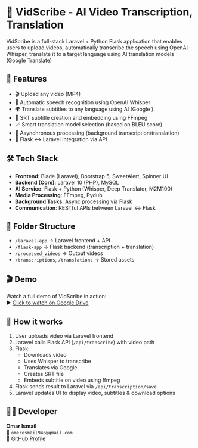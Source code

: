 # 🎥 VidScribe - AI Video Transcription, Translation 

VidScribe is a full-stack Laravel + Python Flask application that enables users to upload videos, automatically transcribe the speech using OpenAI Whisper, translate it to a target language using AI translation models (Google Translate)

## 🚀 Features

- 🎬 Upload any video (MP4)
- 🧠 Automatic speech recognition using OpenAI Whisper
- 🌍 Translate subtitles to any language using AI (Google )
- 📝 SRT subtitle creation and embedding using FFmpeg
- 🪄 Smart translation model selection (based on BLEU score)
- 🔁 Asynchronous processing (background transcription/translation)
- 🔗 Flask ↔ Laravel Integration via API

## 🛠 Tech Stack

- **Frontend**: Blade (Laravel), Bootstrap 5, SweetAlert, Spinner UI
- **Backend (Core)**: Laravel 10 (PHP), MySQL
- **AI Service**: Flask + Python (Whisper, Deep Translator, M2M100)
- **Media Processing**: FFmpeg, Pydub
- **Background Tasks**: Async processing via Flask
- **Communication**: RESTful APIs between Laravel ↔ Flask


## 🔬 Folder Structure

- `/laravel-app` → Laravel frontend + API
- `/flask-app` → Flask backend (transcription + translation)
- `/processed_videos` → Output videos
- `/transcriptions`, `/translations` → Stored assets

## 🎬 Demo

Watch a full demo of VidScribe in action:  
▶️ [Click to watch on Google Drive](https://drive.google.com/file/d/1v2uitHluM-rCKpwoPBPwNVu3MDregS5u/view?usp=drive_link)

## 📄 How it works

1. User uploads video via Laravel frontend
2. Laravel calls Flask API (`/api/transcribe`) with video path
3. Flask:
   - Downloads video
   - Uses Whisper to transcribe
   - Translates via Google 
   - Creates SRT file
   - Embeds subtitle on video using ffmpeg
4. Flask sends result to Laravel via `/api/transcription/save`
5. Laravel updates UI to display video, subtitles & download options

## 👨‍💻 Developer

**Omar Ismail**  
📧 `omeresmail946@gmail.com`  
🔗 [GitHub Profile](https://github.com/OmarIsmail-dev)

